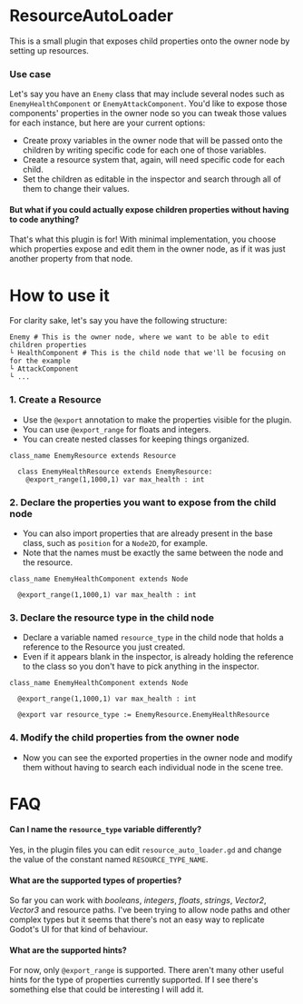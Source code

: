 # ResourceAutoLoader
This is a small plugin that exposes child properties onto the owner node by setting up resources.

### Use case
Let's say you have an `Enemy` class that may include several nodes such as `EnemyHealthComponent` or `EnemyAttackComponent`. You'd like to expose those components' properties in the owner node so you can tweak those values for each instance, but here are your current options:
- Create proxy variables in the owner node that will be passed onto the children by writing specific code for each one of those variables.
- Create a resource system that, again, will need specific code for each child.
- Set the children as editable in the inspector and search through all of them to change their values.

#### But what if you could actually expose children properties without having to code anything?
That's what this plugin is for! With minimal implementation, you choose which properties expose and edit them in the owner node, as if it was just another property from that node.

# How to use it
For clarity sake, let's say you have the following structure:
```gdscript
Enemy # This is the owner node, where we want to be able to edit children properties
└ HealthComponent # This is the child node that we'll be focusing on for the example
└ AttackComponent
└ ...
```
### 1. Create a Resource
- Use the `@export` annotation to make the properties visible for the plugin.
- You can use `@export_range` for floats and integers.
- You can create nested classes for keeping things organized.

```gdscript
class_name EnemyResource extends Resource

  class EnemyHealthResource extends EnemyResource:
    @export_range(1,1000,1) var max_health : int
```

### 2. Declare the properties you want to expose from the child node
- You can also import properties that are already present in the base class, such as `position` for a `Node2D`, for example.
- Note that the names must be exactly the same between the node and the resource.
```gdscript
class_name EnemyHealthComponent extends Node

  @export_range(1,1000,1) var max_health : int
```

### 3. Declare the resource type in the child node
- Declare a variable named `resource_type` in the child node that holds a reference to the Resource you just created.
- Even if it appears blank in the inspector, is already holding the reference to the class so you don't have to pick anything in the inspector.

```gdscript
class_name EnemyHealthComponent extends Node

  @export_range(1,1000,1) var max_health : int

  @export var resource_type := EnemyResource.EnemyHealthResource
```

### 4. Modify the child properties from the owner node
- Now you can see the exported properties in the owner node and modify them without having to search each individual node in the scene tree.

# FAQ
#### Can I name the `resource_type` variable differently?
Yes, in the plugin files you can edit `resource_auto_loader.gd` and change the value of the constant named `RESOURCE_TYPE_NAME`.
#### What are the supported types of properties?
So far you can work with _booleans_, _integers_, _floats_, _strings_, _Vector2_, _Vector3_ and resource paths. I've been trying to allow node paths and other complex types but it seems that there's not an easy way to replicate Godot's UI for that kind of behaviour.
#### What are the supported hints?
For now, only `@export_range` is supported. There aren't many other useful hints for the type of properties currently supported. If I see there's something else that could be interesting I will add it.
